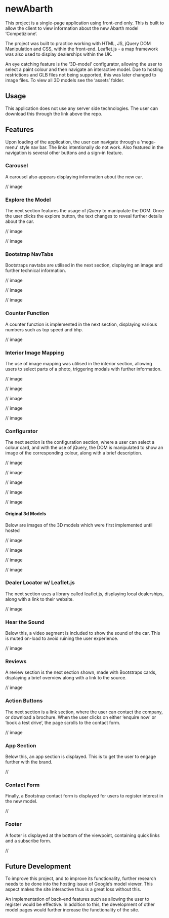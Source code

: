 # newAbarth


This project is a single-page application using front-end only. This is built to allow the client to view information about the new Abarth model ‘Competizione’. 

The project was built to practice working with HTML, JS, jQuery DOM Manipulation and CSS, within the front-end. Leaflet.js - a map framework was also used to display dealerships within the UK.

An eye catching feature is the ‘3D-model’ configurator, allowing the user to select a paint colour and then navigate an interactive model. Due to hosting restrictions and GLB files not being supported, this was later changed to image files. To view all 3D models see the ‘assets’ folder.

<h2>Usage</h2>
This application does not use any server side technologies. The user can download this through the link above the repo.

<h2>Features</h2>
Upon loading of the application, the user can navigate through a ‘mega-menu’ style nav bar. The links intentionally do not work. Also featured in the navigation is several other buttons and a sign-in feature. 

<h3>Carousel</h3>
A carousel also appears displaying information about the new car.

// image 

<h3>Explore the Model</h3>
The next section features the usage of jQuery to manipulate the DOM. Once the user clicks the explore button, the text changes to reveal further details about the car.

// image 

// image 

<h3>Bootstrap NavTabs</h3>
Bootstraps navtabs are utilised in the next section, displaying an image and further technical information.

// image 

// image

// image 

<h3>Counter Function</h3>
A counter function is implemented in the next section, displaying various numbers such as top speed and bhp.

// image 

<h3>Interior Image Mapping</h3>
The use of image mapping was utilised in the interior section, allowing users to select parts of a photo, triggering modals with further information.

// image

// image 

// image

// image

// image 

<h3>Configurator</h3>
The next section is the configuration section, where a user can select a colour card, and with the use of jQuery, the DOM is manipulated to show an image of the corresponding colour, along with a brief description. 

// image 

// image 

// image

// image 

// image 

<h4>Original 3d Models</h4>
Below are images of the 3D models which were first implemented until hosted 

// image 

// image

// image 

// image 

<h3>Dealer Locator w/ Leaflet.js</h3>
The next section uses a library called leaflet.js, displaying local dealerships, along with a link to their website.

// image 

<h3>Hear the Sound</h3>
Below this, a video segment is included to show the sound of the car. This is muted on-load to avoid ruining the user experience. 

// image 

<h3>Reviews</h3>
A review section is the next section shown, made with Bootstraps cards, displaying a brief overview along with a link to the source.

// image 

<h3>Action Buttons</h3>
The next section is a link section, where the user can contact the company, or download a brochure. When the user clicks on either ‘enquire now’ or ‘book a test drive’, the page scrolls to the contact form.

// image 

<h3>App Section</h3>
Below this, an app section is displayed. This is to get the user to engage further with the brand.

//

<h3>Contact Form</h3>
Finally, a Bootstrap contact form is displayed for users to register interest in the new model.

//

<h3>Footer</h3>
A footer is displayed at the bottom of the viewpoint, containing quick links and a subscribe form.

//

<h2>Future Development</h2> 
To improve this project, and to improve its functionality, further research needs to be done into the hosting issue of Google’s model viewer. This aspect makes the site interactive thus is a great loss without this.

An implementation of back-end features such as allowing the user to register would be effective. In addition to this, the development of other model pages would further increase the functionality of the site.
